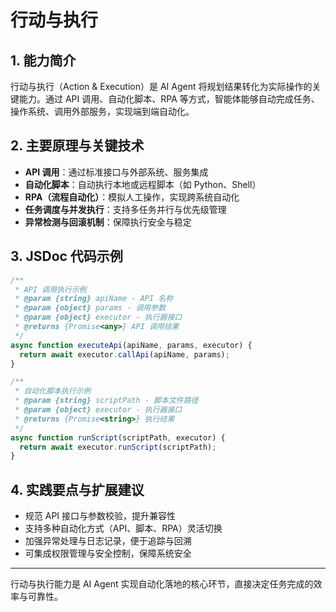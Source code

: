 # 行动与执行

## 1. 能力简介
行动与执行（Action & Execution）是 AI Agent 将规划结果转化为实际操作的关键能力。通过 API 调用、自动化脚本、RPA 等方式，智能体能够自动完成任务、操作系统、调用外部服务，实现端到端自动化。

## 2. 主要原理与关键技术
- **API 调用**：通过标准接口与外部系统、服务集成
- **自动化脚本**：自动执行本地或远程脚本（如 Python、Shell）
- **RPA（流程自动化）**：模拟人工操作，实现跨系统自动化
- **任务调度与并发执行**：支持多任务并行与优先级管理
- **异常检测与回滚机制**：保障执行安全与稳定

## 3. JSDoc 代码示例
```js
/**
 * API 调用执行示例
 * @param {string} apiName - API 名称
 * @param {object} params - 调用参数
 * @param {object} executor - 执行器接口
 * @returns {Promise<any>} API 调用结果
 */
async function executeApi(apiName, params, executor) {
  return await executor.callApi(apiName, params);
}

/**
 * 自动化脚本执行示例
 * @param {string} scriptPath - 脚本文件路径
 * @param {object} executor - 执行器接口
 * @returns {Promise<string>} 执行结果
 */
async function runScript(scriptPath, executor) {
  return await executor.runScript(scriptPath);
}
```

## 4. 实践要点与扩展建议
- 规范 API 接口与参数校验，提升兼容性
- 支持多种自动化方式（API、脚本、RPA）灵活切换
- 加强异常处理与日志记录，便于追踪与回溯
- 可集成权限管理与安全控制，保障系统安全

---
行动与执行能力是 AI Agent 实现自动化落地的核心环节，直接决定任务完成的效率与可靠性。 